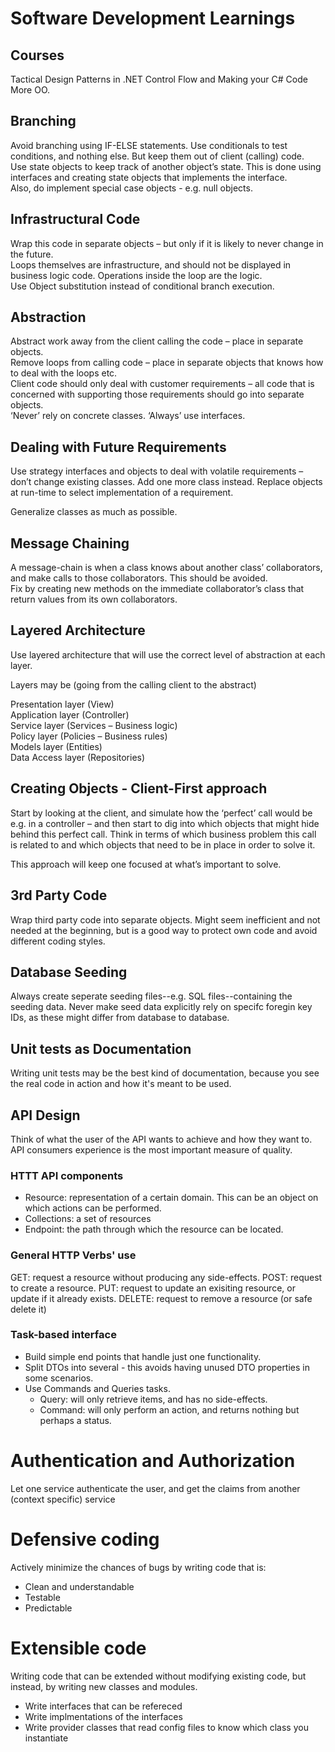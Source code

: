 # Software Development Learnings

## Courses

Tactical Design Patterns in .NET Control Flow and Making your C# Code More OO.

## Branching

Avoid branching using IF-ELSE statements. Use conditionals to test conditions, and nothing else. But keep them out of client (calling) code.  
Use state objects to keep track of another object’s state. This is done using interfaces and creating state objects that implements the interface.  
Also, do implement special case objects - e.g. null objects.  

## Infrastructural Code

Wrap this code in separate objects – but only if it is likely to never change in the future.  
Loops themselves are infrastructure, and should not be displayed in business logic code. Operations inside the loop are the logic.  
Use Object substitution instead of conditional branch execution.  

## Abstraction

Abstract work away from the client calling the code – place in separate objects.  
Remove loops from calling code – place in separate objects that knows how to deal with the loops etc.  
Client code should only deal with customer requirements – all code that is concerned with supporting those requirements should go into separate objects.  
‘Never’ rely on concrete classes. ‘Always’ use interfaces.  

## Dealing with Future Requirements

Use strategy interfaces and objects to deal with volatile requirements – don’t change existing classes. Add one more class instead. Replace objects at run-time to select implementation of a requirement.  

Generalize classes as much as possible.  

## Message Chaining

A message-chain is when a class knows about another class’ collaborators, and make calls to those collaborators. This should be avoided.  
Fix by creating new methods on the immediate collaborator’s class that return values from its own collaborators.  

## Layered Architecture

Use layered architecture that will use the correct level of abstraction at each layer.  

Layers may be (going from the calling client to the abstract)  

Presentation layer (View)  
Application layer (Controller)  
Service layer (Services – Business logic)  
Policy layer (Policies – Business rules)  
Models layer (Entities)  
Data Access layer (Repositories)

## Creating Objects - Client-First approach

Start by looking at the client, and simulate how the ‘perfect’ call would be e.g. in a controller – and then start to dig into which objects that might hide behind this perfect call.
Think in terms of which business problem this call is related to and which objects that need to be in place in order to solve it.

This approach will keep one focused at what’s important to solve.

## 3rd Party Code

Wrap third party code into separate objects. Might seem inefficient and not needed at the beginning, but is a good way to protect own code and avoid different coding styles.

## Database Seeding

Always create seperate seeding files--e.g. SQL files--containing the seeding data.
Never make seed data explicitly rely on specifc foregin key IDs, as these might differ from database to database.

## Unit tests as Documentation

Writing unit tests may be the best kind of documentation, because you see the real code in action and how it's meant to be used.

## API Design

Think of what the user of the API wants to achieve and how they want to.
API consumers experience is the most important measure of quality.

### HTTT API components

- Resource: representation of a certain domain. This can be an object on which actions can be performed.
- Collections: a set of resources
- Endpoint: the path through which the resource can be located.

### General HTTP Verbs' use

GET: request a resource without producing any side-effects.
POST: request to create a resource.
PUT: request to update an exisiting resource, or update if it already exists.
DELETE: request to remove a resource (or safe delete it)

### Task-based interface

- Build simple end points that handle just one functionality.
- Split DTOs into several - this avoids having unused DTO properties in some scenarios.
- Use Commands and Queries tasks.
  - Query: will only retrieve items, and has no side-effects.
  - Command: will only perform an action, and returns nothing but perhaps a status.

# Authentication and Authorization

Let one service authenticate the user, and get the claims from another (context specific) service

# Defensive coding

Actively minimize the chances of bugs by writing code that is:

- Clean and understandable
- Testable
- Predictable

# Extensible code

Writing code that can be extended without modifying existing code, but instead, by writing new classes and modules.

- Write interfaces that can be refereced
- Write implmentations of the interfaces
- Write provider classes that read config files to know which class you instantiate
